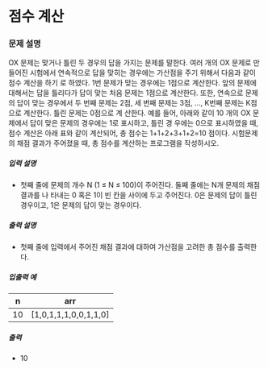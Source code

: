 # 점수 계산

### 문제 설명

<p>OX 문제는 맞거나 틀린 두 경우의 답을 가지는 문제를 말한다. 여러 개의 OX 문제로 만들어진 시험에서 연속적으로 답을 맞히는 경우에는 가산점을 주기 위해서 다음과 같이 점수 계산을 하기 로 하였다. 1번 문제가 맞는 경우에는 1점으로 계산한다. 앞의 문제에 대해서는 답을 틀리다가 답이 맞는 처음 문제는 1점으로 계산한다. 또한, 연속으로 문제의 답이 맞는 경우에서 두 번째 문제는 2점, 세 번째 문제는 3점, ..., K번째 문제는 K점으로 계산한다. 틀린 문제는 0점으로 계 산한다.
예를 들어, 아래와 같이 10 개의 OX 문제에서 답이 맞은 문제의 경우에는 1로 표시하고, 틀린 경 우에는 0으로 표시하였을 때, 점수 계산은 아래 표와 같이 계산되어, 총 점수는 1+1+2+3+1+2=10 점이다.
시험문제의 채점 결과가 주어졌을 때, 총 점수를 계산하는 프로그램을 작성하시오.
</b></p>

<h5>입력 설명</h5>

<ul>
<li>첫째 줄에 문제의 개수 N (1 ≤ N ≤ 100)이 주어진다. 둘째 줄에는 N개 문제의 채점 결과를 나 타내는 0 혹은 1이 빈 칸을 사이에 두고 주어진다. 0은 문제의 답이 틀린 경우이고, 1은 문제의 답이 맞는 경우이다.</li>
</ul>

<h5>출력 설명</h5>

<ul>
<li>첫째 줄에 입력에서 주어진 채점 결과에 대하여 가산점을 고려한 총 점수를 출력한다.
</li>
</ul>

<h5>입출력 예</h5>
<table class="table">
        <thead><tr>
<th>n</th>
<th>arr</th>
</tr>
</thead>
        <tbody><tr>
<td>10</td>
<td>[1,0,1,1,1,0,0,1,1,0]</td>
</tr>
</tbody>
</table>
<h5>출력</h5>
<ul>
<li>10</li>
</ul>